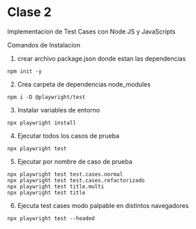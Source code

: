 # Clase 2

Implementacion de Test Cases con Node JS y JavaScripts

Comandos de Instalacion

1. crear archivo package.json donde estan las dependencias

```
npm init -y
```

2. Crea carpeta de dependencias node_modules

```
npm i -D @playwright/test
```

3. Instalar variables de entorno

```
npx playwright install
```

4. Ejecutar todos los casos de prueba 

```
npx playwright test
```

5. Ejecutar por nombre de caso de prueba

```
npx playwright test test.cases.normal
npx playwright test test.cases.refactorizado
npx playwright test title.multi
npx playwright test title

```

6. Ejecuta test cases modo palpable  en distintos navegadores

```
npx playwright test --headed
```

